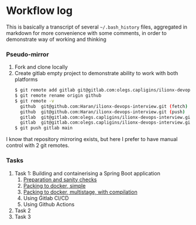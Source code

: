 # Workflow log

This is basically a transcript of several `~/.bash_history` files, aggregated in markdown for more convenience with some comments, in order to demonstrate way of working and thinking

### Pseudo-mirror

1. Fork and clone locally
2. Create gitlab empty project to demonstrate ability to work with both platforms
    ```bash
    $ git remote add gitlab git@gitlab.com:olegs.capligins/ilionx-devops-interview.git
    $ git remote rename origin github
    $ git remote -v
      github  git@github.com:Haran/ilionx-devops-interview.git (fetch)
      github  git@github.com:Haran/ilionx-devops-interview.git (push)
      gitlab  git@gitlab.com:olegs.capligins/ilionx-devops-interview.git (fetch)
      gitlab  git@gitlab.com:olegs.capligins/ilionx-devops-interview.git (push)
    $ git push gitlab main
    ```

I know that repository mirroring exists, but here I prefer to have manual control with 2 git remotes.

### Tasks

1. Task 1: Building and containerising a Spring Boot application
   1. [Preparation and sanity checks](doc/TASK1.md:1)
   2. [Packing to docker, simple](doc/TASK1.md:28)
   3. [Packing to docker, multistage, with compilation](doc/TASK1.md:40)
   4. Using Gitlab CI/CD
   5. Using Github Actions
2. Task 2
3. Task 3
